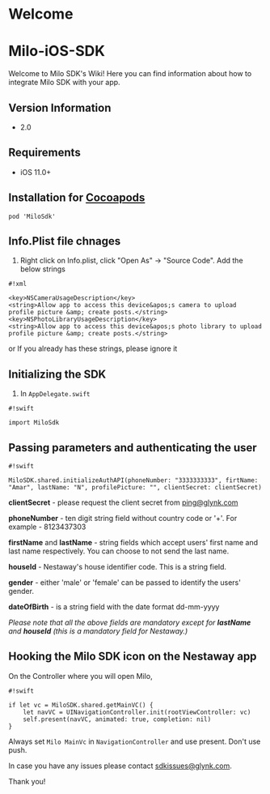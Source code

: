 # Welcome
# Milo-iOS-SDK

Welcome to Milo SDK's Wiki! Here you can find information about how to integrate Milo SDK with your app. 

## Version Information
* 2.0

## Requirements
* iOS 11.0+

## Installation for [Cocoapods](https://cocoapods.org)

```
pod 'MiloSdk'

```

## Info.Plist file chnages

1. Right click on Info.plist, click "Open As" -> "Source Code". Add the below strings

```
#!xml

<key>NSCameraUsageDescription</key>
<string>Allow app to access this device&apos;s camera to upload profile picture &amp; create posts.</string>
<key>NSPhotoLibraryUsageDescription</key>
<string>Allow app to access this device&apos;s photo library to upload profile picture &amp; create posts.</string>

```

or If you already has these strings, please ignore it

## Initializing the SDK


1. In `AppDelegate.swift`

```
#!swift

import MiloSdk

```

## Passing parameters and authenticating the user


```
#!swift

MiloSDK.shared.initializeAuthAPI(phoneNumber: "3333333333", firtName: "Amar", lastName: "N", profilePicture: "", clientSecret: clientSecret)

```

**clientSecret** - please request the client secret from ping@glynk.com

**phoneNumber** - ten digit string field without country code or '+'. For example - 8123437303

**firstName** and **lastName** - string fields which accept users' first name and last name respectively. You can choose to not send the last name.

**houseId** - Nestaway's house identifier code. This is a string field.  

**gender** - either 'male' or 'female' can be passed to identify the users' gender. 

**dateOfBirth** - is a string field with the date format dd-mm-yyyy

_Please note that all the above fields are mandatory except for **lastName** and **houseId** (this is a mandatory field for Nestaway.)_


## Hooking the Milo SDK icon on the Nestaway app

On the Controller where you will open Milo,  

```
#!swift

if let vc = MiloSDK.shared.getMainVC() {
    let navVC = UINavigationController.init(rootViewController: vc)
    self.present(navVC, animated: true, completion: nil)
}

```

Always set `Milo MainVc` in  `NavigationController` and use present. Don't use push.

In case you have any issues please contact sdkissues@glynk.com. 

Thank you!


